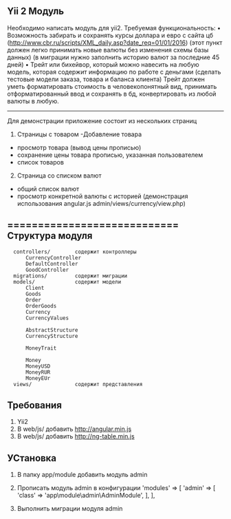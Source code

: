 Yii 2 Модуль
-------------------
Необходимо написать модуль для yii2. Требуемая функциональность:
•   Возможность забирать и сохранять курсы доллара и евро с сайта цб 
(http://www.cbr.ru/scripts/XML_daily.asp?date_req=01/01/2016) 
(этот пункт должен легко принимать новые валюты без изменения схемы базы данных) 
(в миграции нужно заполнить историю валют за последние 45 дней)
•   Трейт или бихейвор, который можно навесить на любую модель, которая содержит информацию по работе с деньгами (сделать тестовые модели заказа, товара и баланса клиента)
Трейт должен уметь форматировать стоимость в человекопонятный вид, принимать отформатированный ввод и сохранять в бд, конвертировать из любой валюты в любую.

-------------------
Для демонстрации приложение состоит из нескольких страниц
1. Страницы с товаром
-Добавление товара
- просмотр товара (вывод цены прописью)
- сохранение цены товара прописью, указанная пользователем
- список товаров

2. Страница со списком валют
- общий список валют
- просмотр конкретной валюты с историей (демонстрация использования angular.js 
   admin/views/currency/view.php)


============================
Структура модуля
-------------------

      controllers/        содержит контроллеры
          CurrencyController
          DefaultController
          GoodController
      migrations/         содержит миграции
      models/             содержит модели
          Client
          Goods
          Order
          OrderGoods
          Currency
          CurrencyValues
          
          AbstractStructure
          CurrencyStructure
          
          MoneyTrait
          
          Money
          MoneyUSD
          MoneyRUR
          MoneyEUr
      views/              содержит представления

Требования
------------
1. Yii2
2. В web/js/ добавить http://angular.min.js
3. В web/js/ добавить http://ng-table.min.js


УСтановка
------------
1. В папку app/module добавить модуль admin

2. Прописать модуль admin в конфигурации
    'modules' => [
        'admin' => [
            'class' => 'app\module\admin\AdminModule',
        ],
     ],
3. Выполнить миграции модуля admin     

